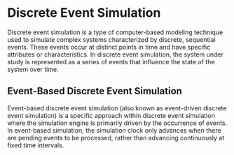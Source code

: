 # Discrete Event Simulation

Discrete event simulation is a type of computer-based modeling technique used to simulate complex systems characterized by discrete, sequential events. These events occur at distinct points in time and have specific attributes or characteristics. In discrete event simulation, the system under study is represented as a series of events that influence the state of the system over time.

## Event-Based Discrete Event Simulation

Event-based discrete event simulation (also known as event-driven discrete event simulation) is a specific approach within discrete event simulation where the simulation engine is primarily driven by the occurrence of events. In event-based simulation, the simulation clock only advances when there are pending events to be processed, rather than advancing continuously at fixed time intervals.
